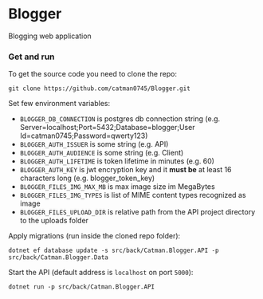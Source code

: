 # Blogger
Blogging web application

### Get and run

To get the source code you need to clone the repo:
```
git clone https://github.com/catman0745/Blogger.git
```

Set few environment variables:
- `BLOGGER_DB_CONNECTION` is postgres db connection string (e.g. Server=localhost;Port=5432;Database=blogger;User Id=catman0745;Password=qwerty123)
- `BLOGGER_AUTH_ISSUER` is some string (e.g. API)
- `BLOGGER_AUTH_AUDIENCE` is some string (e.g. Client)
- `BLOGGER_AUTH_LIFETIME` is token lifetime in minutes (e.g. 60)
- `BLOGGER_AUTH_KEY` is jwt encryption key and it **must be** at least 16 characters long (e.g. blogger_token_key)
- `BLOGGER_FILES_IMG_MAX_MB` is max image size im MegaBytes
- `BLOGGER_FILES_IMG_TYPES` is list of MIME content types recognized as image
- `BLOGGER_FILES_UPLOAD_DIR` is relative path from the API project directory to the uploads folder

Apply migrations (run inside the cloned repo folder):
```
dotnet ef database update -s src/back/Catman.Blogger.API -p src/back/Catman.Blogger.Data
```

Start the API (default address is `localhost` on port `5000`):
```
dotnet run -p src/back/Catman.Blogger.API
```
